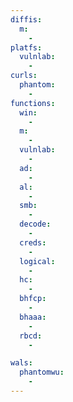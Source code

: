 ```yaml
---
diffis:
  m:
    -
platfs:
  vulnlab:
    -
curls:
  phantom:
    -
functions:
  win:
    -
  m:
    -
  vulnlab:
    -
  ad:
    -
  al:
    -
  smb:
    -
  decode:
    -
  creds:
    -
  logical:
    -
  hc:
    -
  bhfcp:
    -
  bhaaa:
    -
  rbcd:
    -

wals:
  phantomwu:
    -
---
```

